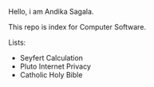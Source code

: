 Hello, i am Andika Sagala.

This repo is index for Computer Software.

Lists:
- Seyfert Calculation
- Pluto Internet Privacy
- Catholic Holy Bible
